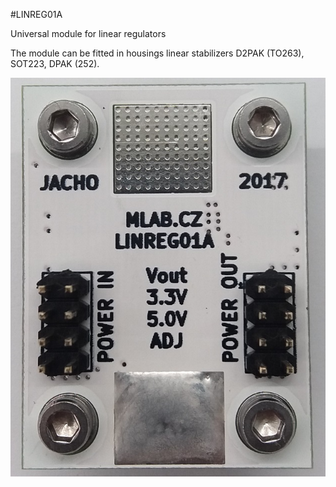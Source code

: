 <!--- PrjInfo ---> <!--- Please remove this line after manually editing --->
<!--- 00a56be08b96043df9e37d6aff7b6990 --->
<!--- Created:20170112-18:22: ---> 
<!--- Author:Mlab: ---> 
<!--- AuthorEmail:mlab@mlab.cz: ---> 
<!--- Tags:imported: ---> 
<!--- Ust:[End]: ---> 
<!--- Name:LINREG01A: --->
#LINREG01A
<!--- LongName --->
Universal module for linear regulators
<!--- ELongName ---> 

<!--- Lead --->
The module can be fitted in housings linear stabilizers D2PAK (TO263), SOT223, DPAK (252).
<!--- ELead ---> 

![LeadImg](LINREG01A_Top_Small.jpg) 


​
​
<!--- Description --->
<!--- EDescription --->
<!--- Content --->
<!--- EContent --->
            